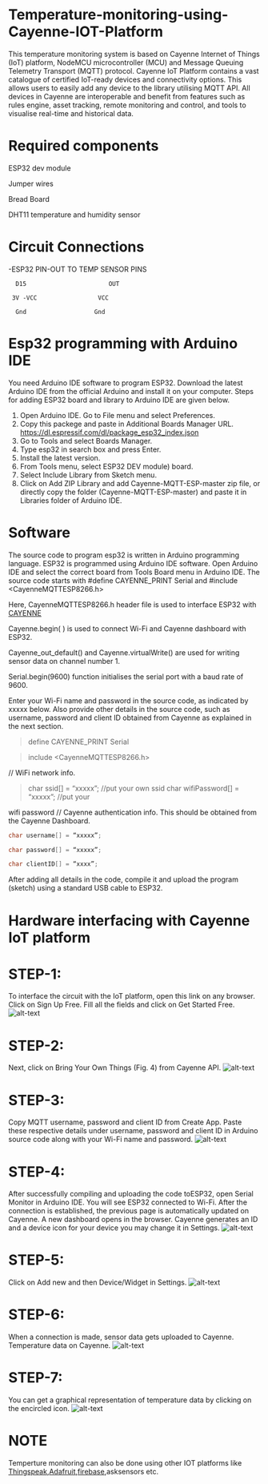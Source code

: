 # Temperature-monitoring-using-Cayenne-IOT-Platform
This temperature monitoring system is based on Cayenne Internet of Things (IoT) platform, NodeMCU microcontroller (MCU) and Message Queuing Telemetry Transport (MQTT) protocol. Cayenne IoT Platform contains a vast catalogue of certified IoT-ready devices and connectivity options. This allows users to easily add any device to the library utilising MQTT API. All devices in Cayenne are interoperable and benefit from features such as rules engine, asset tracking, remote monitoring and control, and tools to visualise real-time and historical data.
# Required components
   ESP32 dev module
   
   Jumper wires
   
   Bread Board
   
   DHT11 temperature and humidity sensor

# Circuit Connections

   -ESP32 PIN-OUT TO TEMP SENSOR PINS
   
      D15	                    OUT
      
     3V -VCC	             VCC
     
      Gnd                   Gnd


# Esp32 programming with Arduino IDE

You need Arduino IDE software to program ESP32. Download the latest Arduino IDE from the official Arduino and install it on your computer.
Steps for adding ESP32 board and library to Arduino IDE are given below.
1.	Open Arduino IDE. Go to File menu and select Preferences.
2.	Copy this packege and paste in Additional Boards Manager URL.
    https://dl.espressif.com/dl/package_esp32_index.json
3.	Go to Tools and select Boards Manager.
4.	Type esp32 in search box and press Enter.
5.	Install the latest version.
6.	From Tools menu, select ESP32 DEV module) board.
7.	Select Include Library from Sketch menu.
8.	Click on Add ZIP Library and add Cayenne-MQTT-ESP-master zip file, or directly copy the folder (Cayenne-MQTT-ESP-master) and paste it in Libraries folder of Arduino IDE.

# Software
The source code to program esp32 is written in Arduino programming language. ESP32 is programmed using Arduino IDE software. Open Arduino IDE and select the correct board from Tools Board menu in Arduino IDE.
The source code starts with #define CAYENNE_PRINT Serial and #include <CayenneMQTTESP8266.h>

Here, CayenneMQTTESP8266.h header file is used to interface ESP32 with [CAYENNE](https://cayenne.mydevices.com)

Cayenne.begin( ) is used to connect Wi-Fi and Cayenne dashboard with ESP32.

Cayenne_out_default() and Cayenne.virtualWrite() are used for writing sensor data on channel number 1.

Serial.begin(9600) function initialises the serial port with a baud rate of 9600.

Enter your Wi-Fi name and password in the source code, as indicated by xxxxx below. Also provide other details in the source code, such as username, password and client ID obtained from Cayenne as explained in the next section.
>define CAYENNE_PRINT Serial

>include <CayenneMQTTESP8266.h>

// WiFi network info.

>char ssid[] = “xxxxx”; //put your own ssid
>char wifiPassword[] = “xxxxx”; //put your

wifi password
// Cayenne authentication info. This should
be obtained from the Cayenne Dashboard.

```c
char username[] = “xxxxx”;

char password[] = “xxxxx”;

char clientID[] = “xxxx”;
```

After adding all details in the code, compile it and upload the program (sketch) using a standard USB cable to ESP32.

# Hardware interfacing with Cayenne IoT platform

# STEP-1:
To interface the circuit with the IoT platform, open this link on any browser. Click on Sign Up Free. Fill all the fields and click on Get Started Free.
![alt-text](https://github.com/Madhu-29/Temperature-monitoring-using-Cayenne-IOT-Platform/blob/master/CAYENNE-1.jpg)
# STEP-2:
Next, click on Bring Your Own Things (Fig. 4) from Cayenne API.
![alt-text](https://github.com/Madhu-29/Temperature-monitoring-using-Cayenne-IOT-Platform/blob/master/CAYENNE-2.jpg)
# STEP-3:
Copy MQTT username, password and client ID from Create App. Paste these respective details under username, password and client ID in Arduino source code along with your Wi-Fi name and password.
![alt-text](https://github.com/Madhu-29/Temperature-monitoring-using-Cayenne-IOT-Platform/blob/master/CAYENNE-3.jpg)
# STEP-4:
After successfully compiling and uploading the code toESP32, open Serial Monitor in Arduino IDE. You will see ESP32 connected to Wi-Fi. After the connection is established, the previous page is automatically updated on Cayenne. A new dashboard opens in the browser. Cayenne generates an ID and a device icon for your device you may change it in Settings.
![alt-text](https://github.com/Madhu-29/Temperature-monitoring-using-Cayenne-IOT-Platform/blob/master/CAYENNE-4.jpg)
# STEP-5:
Click on Add new and then Device/Widget in Settings.
![alt-text](https://github.com/Madhu-29/Temperature-monitoring-using-Cayenne-IOT-Platform/blob/master/CAYENNE-5.jpg)
# STEP-6:
When a connection is made, sensor data gets uploaded to Cayenne. Temperature data on Cayenne.
![alt-text](https://github.com/Madhu-29/Temperature-monitoring-using-Cayenne-IOT-Platform/blob/master/CAYENNE-6.jpg)
# STEP-7:
You can get a graphical representation of temperature data by clicking on the encircled icon.
![alt-text](https://github.com/Madhu-29/Temperature-monitoring-using-Cayenne-IOT-Platform/blob/master/CAYENNE-7.jpg)

# NOTE
Temperture monitoring can also be done using other IOT platforms like [Thingspeak](),[Adafruit](),[firebase](),asksensors etc.


